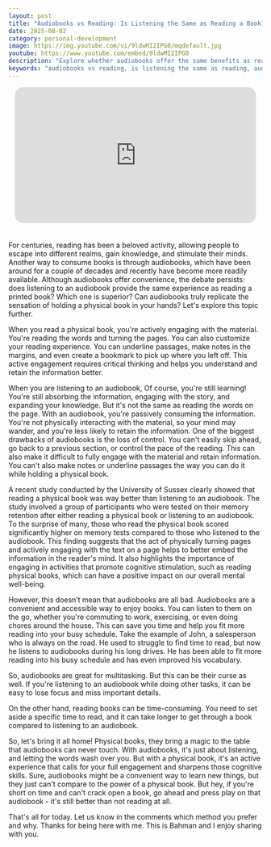 ```yaml
---
layout: post
title: "Audiobooks vs Reading: Is Listening the Same as Reading a Book?"
date: 2025-08-02
category: personal-development
image: https://img.youtube.com/vi/9ldwMI2IPG0/mqdefault.jpg
youtube: https://www.youtube.com/embed/9ldwMI2IPG0
description: "Explore whether audiobooks offer the same benefits as reading physical books. Learn how each format affects focus, retention, and engagement."
keywords: "audiobooks vs reading, is listening the same as reading, audiobook comprehension, reading retention, physical books vs audiobooks"
---
```


<div style="display: flex; justify-content: center; margin-bottom: 20px;">
  <div style="aspect-ratio: 16 / 9; width: 95%; max-width: 700px; position: relative;">
    <iframe 
      src="https://www.youtube.com/embed/9ldwMI2IPG0"
      title="Audiobooks vs Reading: Is Listening the Same as Reading a Book?"
      allowfullscreen
      frameborder="0"
      style="position: absolute; inset: 0; width: 100%; height: 100%; border-radius: 16px;">
    </iframe>
  </div>
</div>

<div style="height: 15px;"></div>
<!-- ..................................................................... -->
For centuries, reading has been a beloved activity, allowing people to escape into different realms, gain knowledge, and stimulate their minds. Another way to consume books is through audiobooks, which have been around for a couple of decades and recently have become more readily available. Although audiobooks offer convenience, the debate persists: does listening to an audiobook provide the same experience as reading a printed book? Which one is superior? Can audiobooks truly replicate the sensation of holding a physical book in your hands? Let's explore this topic further.


When you read a physical book, you're actively engaging with the material. You're reading the words and turning the pages. You can also customize your reading experience. You can underline passages, make notes in the margins, and even create a bookmark to pick up where you left off. This active engagement requires critical thinking and helps you understand and retain the information better. 


When you are listening to an audiobook, Of course, you're still learning! You're still absorbing the information, engaging with the story, and expanding your knowledge. But it's not the same as reading the words on the page. With an audiobook, you're passively consuming the information. You're not physically interacting with the material, so your mind may wander, and you're less likely to retain the information. One of the biggest drawbacks of audiobooks is the loss of control. You can't easily skip ahead, go back to a previous section, or control the pace of the reading. This can also make it difficult to fully engage with the material and retain information. You can't also make notes or underline passages the way you can do it while holding a physical book.

A recent study conducted by the University of Sussex clearly showed that reading a physical book was way better than listening to an audiobook. The study involved a group of participants who were tested on their memory retention after either reading a physical book or listening to an audiobook. To the surprise of many, those who read the physical book scored significantly higher on memory tests compared to those who listened to the audiobook. This finding suggests that the act of physically turning pages and actively engaging with the text on a page helps to better embed the information in the reader's mind. It also highlights the importance of engaging in activities that promote cognitive stimulation, such as reading physical books, which can have a positive impact on our overall mental well-being.


However, this doesn’t mean that audiobooks are all bad. Audiobooks are a convenient and accessible way to enjoy books. You can listen to them on the go, whether you're commuting to work, exercising, or even doing chores around the house. This can save you time and help you fit more reading into your busy schedule. Take the example of John, a salesperson who is always on the road. He used to struggle to find time to read, but now he listens to audiobooks during his long drives. He has been able to fit more reading into his busy schedule and has even improved his vocabulary.



So, audiobooks are great for multitasking. But this can be their curse as well.  If you're listening to an audiobook while doing other tasks, it can be easy to lose focus and miss important details. 


On the other hand, reading books can be time-consuming. You need to set aside a specific time to read, and it can take longer to get through a book compared to listening to an audiobook.


So, let's bring it all home! Physical books, they bring a magic to the table that audiobooks can never touch. With audiobooks, it's just about listening, and letting the words wash over you. But with a physical book, it's an active experience that calls for your full engagement and sharpens those cognitive skills. Sure, audiobooks might be a convenient way to learn new things, but they just can't compare to the power of a physical book. But hey, if you're short on time and can't crack open a book, go ahead and press play on that audiobook - it's still better than not reading at all.


That's all for today. Let us know in the comments which method you prefer and why. Thanks for being here with me. This is Bahman and I enjoy sharing with you.

